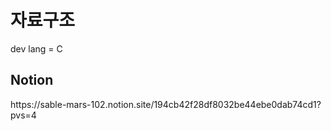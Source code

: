 <h1>자료구조</h1>
dev lang = C


<h2>Notion</h2>
https://sable-mars-102.notion.site/194cb42f28df8032be44ebe0dab74cd1?pvs=4

